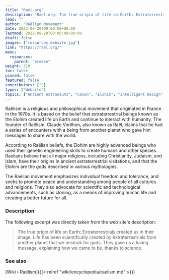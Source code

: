 ```yaml
---
title: "Rael.org"
description: "Rael.org: The true origin of life on Earth: Extraterrestrials created us in their image"
lead: ""
author: "Raëlian Movement"
date: 2022-09-20T00:00:00+00:00
lastmod: 2022-09-20T00:00:00+00:00
draft: false
images: ["resources-website.jpg"]
link: "https://rael.org/"
menu:
  resources:
    parent: "browse"
weight: 310
toc: false
pinned: false
featured: false
contributors: [""]
types: ["Website"]
topics: ["Ancient Astronauts", "Canon", "Elohim", "Intelligent Design", "Neo-Euhemerism", "Raëlism"]
---
```


Raëlism is a religious and philosophical movement that originated in France in the 1970s. It is based on the belief that extraterrestrial beings known as the Elohim created life on Earth and continue to interact with humanity. The founder of Raëlism, Claude Vorilhon, also known as Raël, claims that he had a series of encounters with a being from another planet who gave him messages to share with the world.

According to Raëlian beliefs, the Elohim are highly advanced beings who used their genetic engineering skills to create humans and other species. Raelians believe that all major religions, including Christianity, Judaism, and Islam, have their origins in ancient extraterrestrial visitations, and that the Elohim are the gods described in various mythologies.

The Raëlian movement emphasizes individual freedom and tolerance, and seeks to promote peace and understanding among people of all cultures and religions. They also advocate for scientific and technological advancements, such as cloning, as a means of improving human life and creating a better future for all.

### Description

The following excerpt was directly taken from the web site's description:

> The true origin of life on Earth: Extraterrestrials created us in their image. Life has been scientifically created by extraterrestrials from another planet that we mistook for gods. They gave us a loving message, explaining how we came to be, thanks to science.

### See also

[Wiki › Raëlism]({{< relref "wiki/encyclopedia/raelism.md" >}})</br>
